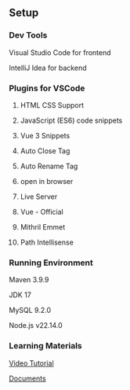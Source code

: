 ## Setup

### Dev Tools

Visual Studio Code for frontend

IntelliJ Idea for backend

### Plugins for VSCode

1. HTML CSS Support

2. JavaScript (ES6) code snippets

3. Vue 3 Snippets

4. Auto Close Tag

5. Auto Rename Tag

6. open in browser

7. Live Server

8. Vue - Official

9. Mithril Emmet

10. Path Intellisense

### Running Environment

Maven 3.9.9

JDK 17

MySQL 9.2.0

Node.js v22.14.0

### Learning Materials

[Video Tutorial](https://www.bilibili.com/video/BV1yGydYEE3H/?spm_id_from=333.1387.homepage.video_card.click&vd_source=6cb43b67675452ded010630b0d4c34cb)

[Documents](https://heuqqdmbyk.feishu.cn/wiki/LYVswfK4eigRIhkW0pvcqgH9nWd)